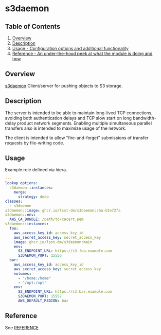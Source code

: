 # s3daemon

## Table of Contents

1. [Overview](#overview)
1. [Description](#description)
1. [Usage - Configuration options and additional functionality](#usage)
1. [Reference - An under-the-hood peek at what the module is doing and how](#reference)

## Overview

[s3daemon](https://github.com/lsst-dm/s3daemon/) Client/server for pushing objects to S3 storage.

## Description

The server is intended to be able to maintain long-lived TCP connections, avoiding both authentication delays and TCP slow start on long bandwidth-delay product network segments.
Enabling multiple simultaneous parallel transfers also is intended to maximize usage of the network.

The client is intended to allow "fire-and-forget" submissions of transfer requests by file-writing code.

## Usage

Example role defined via hiera.

```yaml
---
lookup_options:
  s3daemon::instances:
    merge:
      strategy: deep
classes:
  - s3daemon
s3daemon::image: ghcr.io/lsst-dm/s3daemon:sha-b5e72fa
s3daemon::env:
  AWS_CA_BUNDLE: /path/to/cacert.pem
s3daemon::instances:
  foo:
    aws_access_key_id: access_key_id
    aws_secret_access_key: secret_access_key
    image: ghcr.io/lsst-dm/s3daemon:main
    env:
      S3_ENDPOINT_URL: https://s3.foo.example.com
      S3DAEMON_PORT: 15556
  bar:
    aws_access_key_id: access_key_id
    aws_secret_access_key: secret_access_key
    volumes:
      - "/home:/home"
      - "/opt:/opt"
    env:
      S3_ENDPOINT_URL: https://s3.bar.example.com
      S3DAEMON_PORT: 15557
      AWS_DEFAULT_REGION: baz
```

## Reference

See [REFERENCE](REFERENCE.md)
